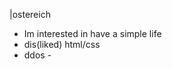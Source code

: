 |ostereich
- Im interested in have a simple life 
- dis(liked) html/css
- ddos -
<!---
scrs12/scrs12 is a ✨ special ✨ repository because its `README.md` (this file) appears on your GitHub profile.
You can click the Preview link to take a look at your changes.
--->

